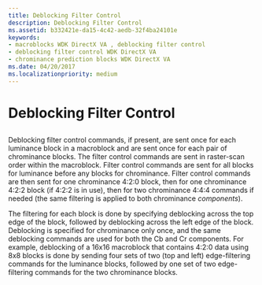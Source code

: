 ```yaml
---
title: Deblocking Filter Control
description: Deblocking Filter Control
ms.assetid: b332421e-da15-4c42-aedb-32f4ba24101e
keywords:
- macroblocks WDK DirectX VA , deblocking filter control
- deblocking filter control WDK DirectX VA
- chrominance prediction blocks WDK DirectX VA
ms.date: 04/20/2017
ms.localizationpriority: medium
---
```


# Deblocking Filter Control


## <span id="ddk_deblocking_filter_control_gg"></span><span id="DDK_DEBLOCKING_FILTER_CONTROL_GG"></span>


Deblocking filter control commands, if present, are sent once for each luminance block in a macroblock and are sent once for each pair of chrominance blocks. The filter control commands are sent in raster-scan order within the macroblock. Filter control commands are sent for all blocks for luminance before any blocks for chrominance. Filter control commands are then sent for one chrominance 4:2:0 block, then for one chrominance 4:2:2 block (if 4:2:2 is in use), then for two chrominance 4:4:4 commands if needed (the same filtering is applied to both chrominance *components*).

The filtering for each block is done by specifying deblocking across the top edge of the block, followed by deblocking across the left edge of the block. Deblocking is specified for chrominance only once, and the same deblocking commands are used for both the Cb and Cr components. For example, deblocking of a 16x16 macroblock that contains 4:2:0 data using 8x8 blocks is done by sending four sets of two (top and left) edge-filtering commands for the luminance blocks, followed by one set of two edge-filtering commands for the two chrominance blocks.

 

 





